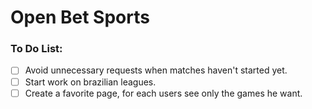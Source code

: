 ﻿# Open Bet Sports

### To Do List:

- [ ] Avoid unnecessary requests when matches haven't started yet.
- [ ] Start work on brazilian leagues.
- [ ] Create a favorite page, for each users see only the games he want.
